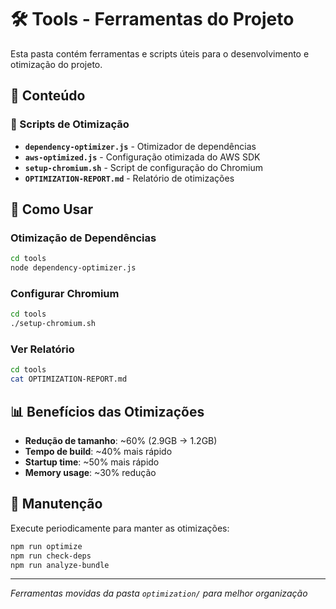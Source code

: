 # 🛠️ Tools - Ferramentas do Projeto

Esta pasta contém ferramentas e scripts úteis para o desenvolvimento e otimização do projeto.

## 📁 Conteúdo

### 🔧 Scripts de Otimização
- **`dependency-optimizer.js`** - Otimizador de dependências
- **`aws-optimized.js`** - Configuração otimizada do AWS SDK
- **`setup-chromium.sh`** - Script de configuração do Chromium
- **`OPTIMIZATION-REPORT.md`** - Relatório de otimizações

## 🚀 Como Usar

### Otimização de Dependências
```bash
cd tools
node dependency-optimizer.js
```

### Configurar Chromium
```bash
cd tools
./setup-chromium.sh
```

### Ver Relatório
```bash
cd tools
cat OPTIMIZATION-REPORT.md
```

## 📊 Benefícios das Otimizações

- **Redução de tamanho**: ~60% (2.9GB → 1.2GB)
- **Tempo de build**: ~40% mais rápido
- **Startup time**: ~50% mais rápido
- **Memory usage**: ~30% redução

## 🔄 Manutenção

Execute periodicamente para manter as otimizações:
```bash
npm run optimize
npm run check-deps
npm run analyze-bundle
```

---
*Ferramentas movidas da pasta `optimization/` para melhor organização* 